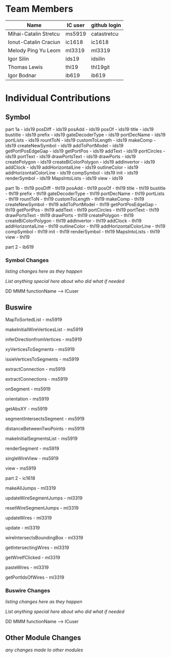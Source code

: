 # Team Members

| Name | IC user | github login
|------|----------|-------------
| Mihai-Catalin Stretcu | ms5919 | catastretcu 
| Ionut-Catalin Craciun | ic1618 | ic1618 
| Melody Ping Yu Leom | ml3319 | ml3319
| Igor Silin | ids19 | idsilin
| Thomas Lewis | thl19 | thl19git
| Igor Bodnar | ib619 | ib619

# Individual Contributions

## Symbol
part 1a - ids19
posDiff - ids19 posAdd - ids19 posOf - ids19 title - ids19 bustitle - ids19 prefix - ids19 gateDecoderType - ids19 portDecName - ids19 portLists - ids19 rountToN - ids19 customToLength - ids19 makeComp - ids19 createNewSymbol - ids19 addToPortModel - ids19 getPortPosEdgeGap - ids19 getPortPos - ids19 addText - ids19 portCircles - ids19 portText - ids19 drawPortsText - ids19 drawPorts - ids19 createPolygon - ids19 createBiColorPolygon - ids19 addInvertor - ids19 addClock - ids19 addHorizontalLine - ids19 outlineColor - ids19 addHorizontalColorLine - ids19 compSymbol - ids19 init - ids19 renderSymbol - ids19 MapsIntoLists - ids19 view - ids19 

part 1b - thl19
posDiff - thl19 posAdd - thl19 posOf - thl19 title - thl19 bustitle - thl19 prefix - thl19 gateDecoderType - thl19 portDecName - thl19 portLists - thl19 rountToN - thl19 customToLength - thl19 makeComp - thl19 createNewSymbol - thl19 addToPortModel - thl19 getPortPosEdgeGap - thl19 getPortPos - thl19 addText - thl19 portCircles - thl19 portText - thl19 drawPortsText - thl19 drawPorts - thl19 createPolygon - thl19 createBiColorPolygon - thl19 addInvertor - thl19 addClock - thl19 addHorizontalLine - thl19 outlineColor - thl19 addHorizontalColorLine - thl19 compSymbol - thl19 init - thl19 renderSymbol - thl19 MapsIntoLists - thl19 view - thl19 


part 2 - ib619


### Symbol Changes
*listing changes here as they happen*

*List anything special here about who did what if needed*

DD MMM functionName --> ICuser

## Buswire

MapToSortedList - ms5919

makeInitialWireVerticesList - ms5919

inferDirectionfromVertices - ms5919

xyVerticesToSegments - ms5919

issieVerticesToSegments - ms5919

extractConnection - ms5919

extractConnections - ms5919

onSegment - ms5919

orientation - ms5919

getAbsXY - ms5919 

segmentIntersectsSegment - ms5919

distanceBetweenTwoPoints - ms5919

makeInitialSegmentsList - ms5919

renderSegment - ms5919

singleWireView - ms5919

view - ms5919

part 2 - ic1618 

makeAllJumps - ml3319

updateWireSegmentJumps - ml3319

resetWireSegmentJumps - ml3319

updateWires - ml3319

update - ml3319

wireIntersectsBoundingBox - ml3319

getIntersectingWires - ml3319

getWireIfClicked - ml3319

pasteWires - ml3319

getPortIdsOfWires - ml3319


### Buswire Changes
*listing changes here as they happen*

*List anything special here about who did what if needed*

DD MMM functionName --> ICuser


## Other Module Changes
*any changes made to other modules*
